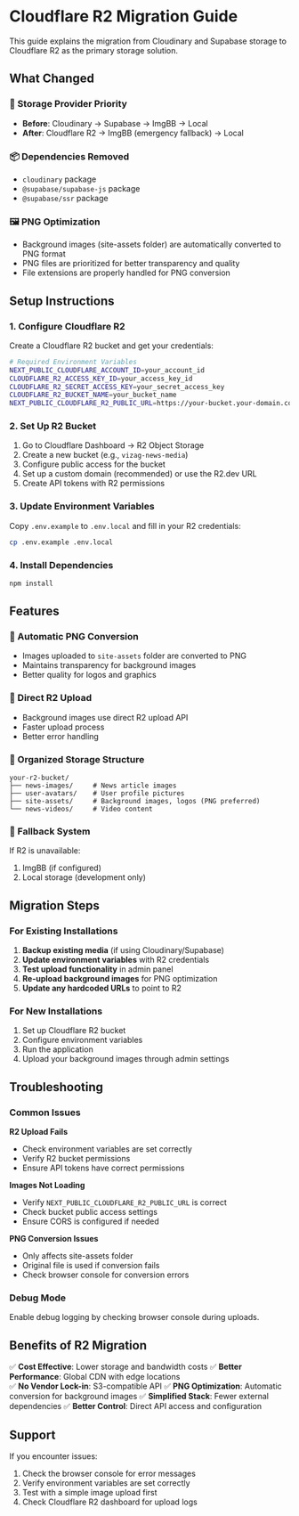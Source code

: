 # Cloudflare R2 Migration Guide

This guide explains the migration from Cloudinary and Supabase storage to Cloudflare R2 as the primary storage solution.

## What Changed

### 🔄 Storage Provider Priority
- **Before**: Cloudinary → Supabase → ImgBB → Local
- **After**: Cloudflare R2 → ImgBB (emergency fallback) → Local

### 📦 Dependencies Removed
- `cloudinary` package
- `@supabase/supabase-js` package  
- `@supabase/ssr` package

### 🖼️ PNG Optimization
- Background images (site-assets folder) are automatically converted to PNG format
- PNG files are prioritized for better transparency and quality
- File extensions are properly handled for PNG conversion

## Setup Instructions

### 1. Configure Cloudflare R2

Create a Cloudflare R2 bucket and get your credentials:

```bash
# Required Environment Variables
NEXT_PUBLIC_CLOUDFLARE_ACCOUNT_ID=your_account_id
CLOUDFLARE_R2_ACCESS_KEY_ID=your_access_key_id  
CLOUDFLARE_R2_SECRET_ACCESS_KEY=your_secret_access_key
CLOUDFLARE_R2_BUCKET_NAME=your_bucket_name
NEXT_PUBLIC_CLOUDFLARE_R2_PUBLIC_URL=https://your-bucket.your-domain.com
```

### 2. Set Up R2 Bucket

1. Go to Cloudflare Dashboard → R2 Object Storage
2. Create a new bucket (e.g., `vizag-news-media`)
3. Configure public access for the bucket
4. Set up a custom domain (recommended) or use the R2.dev URL
5. Create API tokens with R2 permissions

### 3. Update Environment Variables

Copy `.env.example` to `.env.local` and fill in your R2 credentials:

```bash
cp .env.example .env.local
```

### 4. Install Dependencies

```bash
npm install
```

## Features

### 🎯 Automatic PNG Conversion
- Images uploaded to `site-assets` folder are converted to PNG
- Maintains transparency for background images
- Better quality for logos and graphics

### 🚀 Direct R2 Upload
- Background images use direct R2 upload API
- Faster upload process
- Better error handling

### 📁 Organized Storage Structure
```
your-r2-bucket/
├── news-images/     # News article images
├── user-avatars/    # User profile pictures  
├── site-assets/     # Background images, logos (PNG preferred)
└── news-videos/     # Video content
```

### 🔄 Fallback System
If R2 is unavailable:
1. ImgBB (if configured)
2. Local storage (development only)

## Migration Steps

### For Existing Installations

1. **Backup existing media** (if using Cloudinary/Supabase)
2. **Update environment variables** with R2 credentials
3. **Test upload functionality** in admin panel
4. **Re-upload background images** for PNG optimization
5. **Update any hardcoded URLs** to point to R2

### For New Installations

1. Set up Cloudflare R2 bucket
2. Configure environment variables
3. Run the application
4. Upload your background images through admin settings

## Troubleshooting

### Common Issues

**R2 Upload Fails**
- Check environment variables are set correctly
- Verify R2 bucket permissions
- Ensure API tokens have correct permissions

**Images Not Loading**
- Verify `NEXT_PUBLIC_CLOUDFLARE_R2_PUBLIC_URL` is correct
- Check bucket public access settings
- Ensure CORS is configured if needed

**PNG Conversion Issues**
- Only affects site-assets folder
- Original file is used if conversion fails
- Check browser console for conversion errors

### Debug Mode

Enable debug logging by checking browser console during uploads.

## Benefits of R2 Migration

✅ **Cost Effective**: Lower storage and bandwidth costs
✅ **Better Performance**: Global CDN with edge locations  
✅ **No Vendor Lock-in**: S3-compatible API
✅ **PNG Optimization**: Automatic conversion for background images
✅ **Simplified Stack**: Fewer external dependencies
✅ **Better Control**: Direct API access and configuration

## Support

If you encounter issues:
1. Check the browser console for error messages
2. Verify environment variables are set correctly
3. Test with a simple image upload first
4. Check Cloudflare R2 dashboard for upload logs
